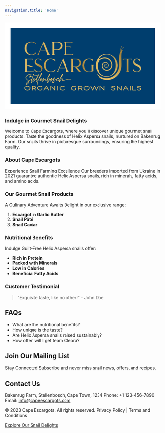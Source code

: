 ```yaml
---
navigation.title: 'Home'
---
```


![CE_Logo.png](/CE_Logo.png)

### Indulge in Gourmet Snail Delights

Welcome to Cape Escargots, where you'll discover unique gourmet snail products. Taste the goodness of Helix Aspersa snails, nurtured on Bakenrug Farm. Our snails thrive in picturesque surroundings, ensuring the highest quality.

### About Cape Escargots

Experience Snail Farming Excellence
Our breeders imported from Ukraine in 2021 guarantee authentic Helix Aspersa snails, rich in minerals, fatty acids, and amino acids.

### Our Gourmet Snail Products

A Culinary Adventure Awaits
Delight in our exclusive range:

1. **Escargot in Garlic Butter**
2. **Snail Pâté**
3. **Snail Caviar**

### Nutritional Benefits

Indulge Guilt-Free
Helix Aspersa snails offer:
- **Rich in Protein**
- **Packed with Minerals**
- **Low in Calories**
- **Beneficial Fatty Acids**

### Customer Testimonial

> "Exquisite taste, like no other!" - John Doe

## FAQs

- What are the nutritional benefits?
- How unique is the taste?
- Are Helix Aspersa snails raised sustainably?
- How often will I get team Cleora?

## Join Our Mailing List

Stay Connected
Subscribe and never miss snail news, offers, and recipes.

## Contact Us

Bakenrug Farm, Stellenbosch, Cape Town, 1234
Phone: +1 123-456-7890
Email: info@capeescargots.com

© 2023 Cape Escargots. All rights reserved.
Privacy Policy | Terms and Conditions

[Explore Our Snail Delights](products.md)
